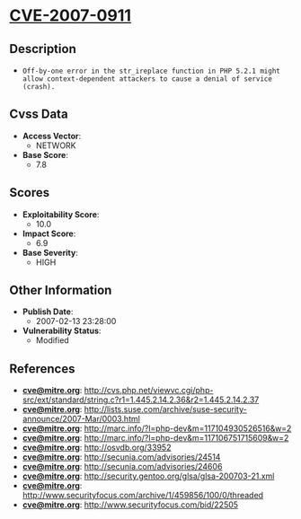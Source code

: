 
# [CVE-2007-0911](https://cve.mitre.org/cgi-bin/cvename.cgi?name=CVE-2007-0911)

## Description

- `Off-by-one error in the str_ireplace function in PHP 5.2.1 might allow context-dependent attackers to cause a denial of service (crash).`

## Cvss Data

- **Access Vector**:
  - NETWORK
- **Base Score**:
  - 7.8

## Scores

- **Exploitability Score**:
  - 10.0
- **Impact Score**:
  - 6.9
- **Base Severity**:
  - HIGH

## Other Information

- **Publish Date**:
  - 2007-02-13 23:28:00
- **Vulnerability Status**:
  - Modified

## References

- **cve@mitre.org**: http://cvs.php.net/viewvc.cgi/php-src/ext/standard/string.c?r1=1.445.2.14.2.36&r2=1.445.2.14.2.37
- **cve@mitre.org**: http://lists.suse.com/archive/suse-security-announce/2007-Mar/0003.html
- **cve@mitre.org**: http://marc.info/?l=php-dev&m=117104930526516&w=2
- **cve@mitre.org**: http://marc.info/?l=php-dev&m=117106751715609&w=2
- **cve@mitre.org**: http://osvdb.org/33952
- **cve@mitre.org**: http://secunia.com/advisories/24514
- **cve@mitre.org**: http://secunia.com/advisories/24606
- **cve@mitre.org**: http://security.gentoo.org/glsa/glsa-200703-21.xml
- **cve@mitre.org**: http://www.securityfocus.com/archive/1/459856/100/0/threaded
- **cve@mitre.org**: http://www.securityfocus.com/bid/22505
